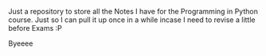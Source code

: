 Just a repository to store all the Notes I have for the Programming in Python course. 
Just so I can pull it up once in a while incase I need to revise a little before Exams :P

Byeeee
